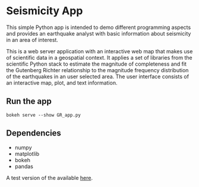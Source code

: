 # Seismicity App

This simple Python app is intended to demo different programming aspects and provides an earthquake analyst with
basic information about seismicity in an area of interest.

This is a web server application with an interactive web map that makes use of scientific data in a geospatial
context. It applies a set of libraries from the scientific Python stack to estimate the magnitude of completeness
and fit the Gutenberg Richter relationship to the magnitude frequency distribution of the earthquakes in an user
selected area. The user interface consists of an interactive map, plot, and text information.

## Run the app

```
bokeh serve --show GR_app.py
```


## Dependencies

* numpy
* matplotlib
* bokeh
* pandas


A test version of the available [here](http://ec2-18-196-129-109.eu-central-1.compute.amazonaws.com:5006/GR_app).